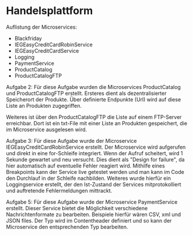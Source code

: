# Handelsplattform

Auflistung der Microservices:
- Blackfriday
- IEGEasyCreditCardRobinService
- IEGEasyCreditCardService
- Logging
- PaymentService
- ProductCatalog
- ProductCatalogFTP

Aufgabe 2:
Für diese Aufgabe wurden die Microservices ProductCatalog und ProductCatalogFTP erstellt. Ersteres dient als dezentralisierter Speicherort der Produkte.
Über definierte Endpunkte (Url) wird auf diese Liste an Produkten zugegriffen.

Weiteres ist über den ProductCatalogFTP die Liste auf einem FTP-Server erreichbar. Dort ist ein txt-File mit einer Liste an Produkten gespeichert, die im Microservice 
ausgelesen wird.


Aufgabe 3:
Für diese Aufgabe wurde der Microservice IEGEasyCreditCardRobinService erstellt. Der Microservice wird aufgerufen und direkt in eine for-Schleife integriert. 
Wenn der Aufruf scheitert, wird 1 Sekunde gewartet und neu versucht. Dies dient als "Design for failure", da hier automatisch auf eventuelle Fehler reagiert wird.
Mithilfe eines Breakpoints kann der Service live getestet werden und man kann im Code den Durchlauf in der Schleife nachbilden.
Weiteres wurde hierfür ein Loggingservice erstellt, der den Ist-Zustand der Services mitprotokolliert und auftretende Fehlermeldungen mittrackt.

Aufgabe 5:
Für diese Aufgabe wurde der Microservice PaymentService erstellt. Dieser Service bietet die Möglichkeit verschiedene Nachrichtenformate zu bearbeiten. 
Beispiele hierfür wären CSV, xml und JSON files. Der Typ wird im Contentheader definiert und so kann der Microservice den entsprechenden Typ bearbeiten.